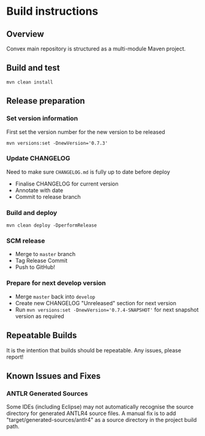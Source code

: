 # Build instructions

## Overview

Convex main repository is structured as a multi-module Maven project.

## Build and test

```
mvn clean install
```

## Release preparation

### Set version information

First set the version number for the new version to be released

```
mvn versions:set -DnewVersion='0.7.3'
```

### Update CHANGELOG

Need to make sure `CHANGELOG.md` is fully up to date before deploy

- Finalise CHANGELOG for current version
- Annotate with date
- Commit to release branch

### Build and deploy

```
mvn clean deploy -DperformRelease
```

### SCM release

- Merge to `master` branch
- Tag Release Commit
- Push to GitHub!

### Prepare for next develop version

- Merge `master` back into `develop`
- Create new CHANGELOG "Unreleased" section for next version
- Run `mvn versions:set -DnewVersion='0.7.4-SNAPSHOT'` for next snapshot version as required 

## Repeatable Builds

It is the intention that builds should be repeatable. Any issues, please report!

## Known Issues and Fixes

### ANTLR Generated Sources

Some IDEs (including Eclipse) may not automatically recognise the source directory for generated ANTLR4 source files. A manual fix is to add "target/generated-sources/antlr4" as a source directory in the project build path.